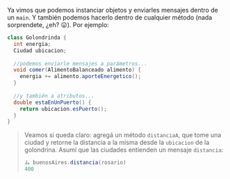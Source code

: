 Ya vimos que podemos instanciar objetos y enviarles mensajes dentro de un `main`. Y también podemos hacerlo dentro de cualquier método (nada sorprendete, ¿eh? :stuck_out_tongue:). Por ejemplo:


```java
class Golondrinda {
  int energia;
  Ciudad ubicacion;
  
  //podemos enviarle mensajes a parámetros...
  void comer(AlimentoBalanceado alimento) {
    energia += alimento.aporteEnergetico();
  }
  
  //y también a atributos...
  double estaEnUnPuerto() {
    return ubicacion.esPuerto();
  }
}
```

> Veamos si queda claro: agregá un método `distanciaA`, que tome una ciudad y retorne la distancia a la misma desde la `ubicacion` de la golondrina. Asumí que las ciudades entienden un mensaje `distancia`: 
> 
> ```java
> ム buenosAires.distancia(rosario)  
> 400
> ```
